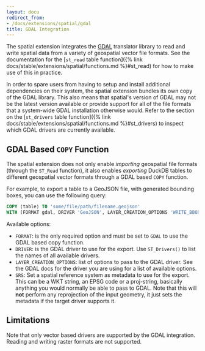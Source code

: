 ```yaml
---
layout: docu
redirect_from:
- /docs/extensions/spatial/gdal
title: GDAL Integration
---
```


The spatial extension integrates the [GDAL](https://gdal.org/en/latest/) translator library to read and write spatial data from a variety of geospatial vector file formats. See the documentation for the [`st_read` table function]({% link docs/stable/extensions/spatial/functions.md %}#st_read) for how to make use of this in practice.

In order to spare users from having to setup and install additional dependencies on their system, the spatial extension bundles its own copy of the GDAL library. This also means that spatial's version of GDAL may not be the latest version available or provide support for all of the file formats that a system-wide GDAL installation otherwise would. Refer to the section on the [`st_drivers` table function]({% link docs/stable/extensions/spatial/functions.md %}#st_drivers) to inspect which GDAL drivers are currently available.

## GDAL Based `COPY` Function

The spatial extension does not only enable _importing_ geospatial file formats (through the `ST_Read` function), it also enables _exporting_ DuckDB tables to different geospatial vector formats through a GDAL based `COPY` function.

For example, to export a table to a GeoJSON file, with generated bounding boxes, you can use the following query:

```sql
COPY ⟨table⟩ TO 'some/file/path/filename.geojson'
WITH (FORMAT gdal, DRIVER 'GeoJSON', LAYER_CREATION_OPTIONS 'WRITE_BBOX=YES', SRS 'ESPG:4326');
```

Available options:

* `FORMAT`: is the only required option and must be set to `GDAL` to use the GDAL based copy function.
* `DRIVER`: is the GDAL driver to use for the export. Use `ST_Drivers()` to list the names of all available drivers.
* `LAYER_CREATION_OPTIONS`: list of options to pass to the GDAL driver. See the GDAL docs for the driver you are using for a list of available options.
* `SRS`: Set a spatial reference system as metadata to use for the export. This can be a WKT string, an EPSG code or a proj-string, basically anything you would normally be able to pass to GDAL. Note that this will **not** perform any reprojection of the input geometry, it just sets the metadata if the target driver supports it.

## Limitations

Note that only vector based drivers are supported by the GDAL integration. Reading and writing raster formats are not supported.
